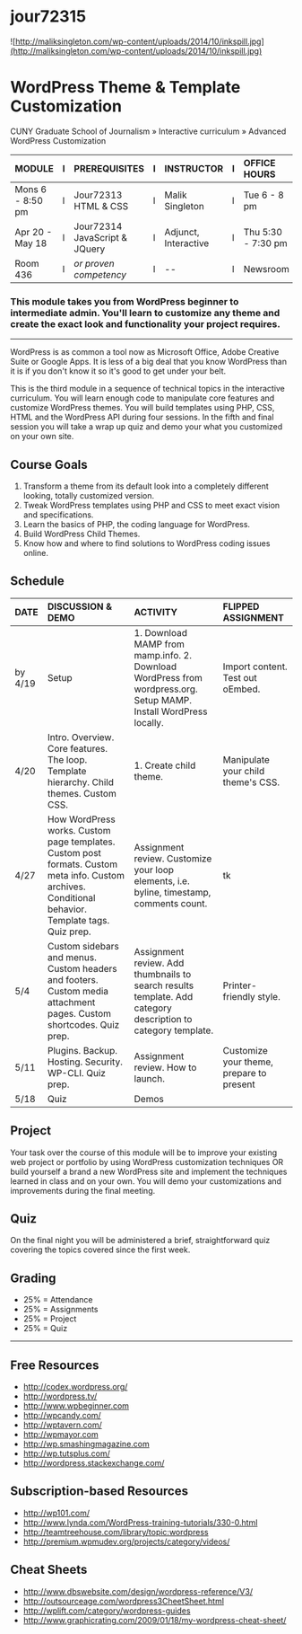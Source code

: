 jour72315
=========

![http://maliksingleton.com/wp-content/uploads/2014/10/inkspill.jpg](http://maliksingleton.com/wp-content/uploads/2014/10/inkspill.jpg)
# WordPress Theme & Template Customization

CUNY Graduate School of Journalism » Interactive curriculum » Advanced WordPress Customization

MODULE | l | PREREQUISITES | l | INSTRUCTOR | l | OFFICE HOURS
:---|:---|:---|:---|:---|:---|:---
Mons 6 - 8:50 pm | l | Jour72313 HTML & CSS | l | Malik Singleton | l | Tue 6 - 8 pm
Apr 20 - May 18 | l | Jour72314 JavaScript & JQuery | l | Adjunct, Interactive | l | Thu 5:30 - 7:30 pm
Room 436 | l | _or proven competency_ | l | -- | l | Newsroom

### This module takes you from WordPress beginner to intermediate admin. You'll learn to customize any theme and create the exact look and functionality your project requires.
---
WordPress is as common a tool now as Microsoft Office, Adobe Creative Suite or Google Apps. It is less of a big deal that you know WordPress than it is if you don't know it so it's good to get under your belt.

This is the third module in a sequence of technical topics in the interactive curriculum. You will learn enough code to manipulate core features and customize WordPress themes. You will build templates using PHP, CSS, HTML and the WordPress API during four sessions. In the fifth and final session you will take a wrap up quiz and demo your what you customized on your own site.

## Course Goals
1. Transform a theme from its default look into a completely different looking, totally customized version.
2. Tweak WordPress templates using PHP and CSS to meet exact vision and specifications.
3. Learn the basics of PHP, the coding language for WordPress.
4. Build WordPress Child Themes.
5. Know how and where to find solutions to WordPress coding issues online.

## Schedule
DATE | DISCUSSION & DEMO | ACTIVITY | FLIPPED ASSIGNMENT
:--- |:--- |:--- |:---
by 4/19 | Setup | 1. Download MAMP from mamp.info. 2. Download WordPress from wordpress.org. Setup MAMP. Install WordPress locally. | Import content. Test out oEmbed.
4/20 | Intro. Overview. Core features. The loop. Template hierarchy. Child themes. Custom CSS. | 1. Create child theme. | Manipulate your child theme's CSS. | Create a landing page.
4/27 | How WordPress works. Custom page templates. Custom post formats. Custom meta info. Custom archives. Conditional behavior. Template tags. Quiz prep. | Assignment review. Customize your loop elements, i.e. byline, timestamp, comments count. | tk
5/4 | Custom sidebars and menus. Custom headers and footers. Custom media attachment pages. Custom shortcodes. Quiz prep. | Assignment review. Add thumbnails to search results template. Add category description to category template. | Printer-friendly style.
5/11 | Plugins. Backup. Hosting. Security. WP-CLI. Quiz prep. | Assignment review. How to launch. | Customize your theme, prepare to present
5/18 | Quiz | Demos | 

## Project
Your task over the course of this module will be to improve your existing web project or portfolio by using WordPress customization techniques OR build yourself a brand a new WordPress site and implement the techniques learned in class and on your own. You will demo your customizations and improvements during the final meeting.

## Quiz
On the final night you will be administered a brief, straightforward quiz covering the topics covered since the first week.

## Grading
- 25% = Attendance
- 25% = Assignments
- 25% = Project
- 25% = Quiz

---

## Free Resources
- <http://codex.wordpress.org/>
- <http://wordpress.tv/>
- <http://www.wpbeginner.com>
- <http://wpcandy.com/>
- <http://wptavern.com/>
- <http://wpmayor.com>
- <http://wp.smashingmagazine.com>
- <http://wp.tutsplus.com/>
- <http://wordpress.stackexchange.com/>

## Subscription-based Resources
- <http://wp101.com/>
- <http://www.lynda.com/WordPress-training-tutorials/330-0.html>
- <http://teamtreehouse.com/library/topic:wordpress>
- <http://premium.wpmudev.org/projects/category/videos/>

## Cheat Sheets
- <http://www.dbswebsite.com/design/wordpress-reference/V3/>
- <http://outsourceage.com/wordpress3CheetSheet.html>
- <http://wplift.com/category/wordpress-guides>
- <http://www.graphicrating.com/2009/01/18/my-wordpress-cheat-sheet/>

